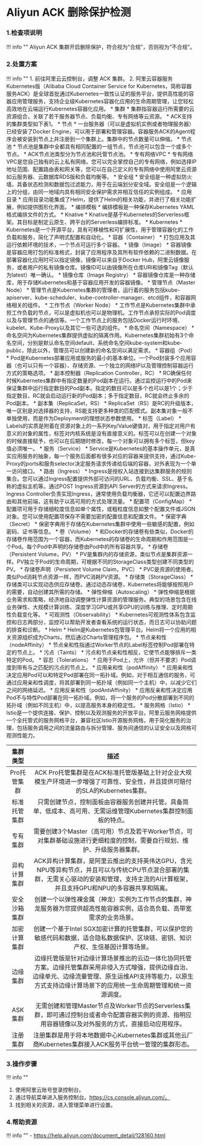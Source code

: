 # Aliyun ACK 删除保护检测

### 1.检查项说明
!!! info ""
    Aliyun ACK 集群开启删除保护，符合视为“合规”，否则视为“不合规”。

### 2.处置方案
!!! info ""
    1. 前往阿里云云控制台，调整 ACK 集群。
    2. 阿里云容器服务Kubernetes版（Alibaba Cloud Container Service for Kubernetes，简称容器服务ACK）是全球首批通过Kubernetes一致性认证的服务平台，提供高性能的容器应用管理服务，支持企业级Kubernetes容器化应用的生命周期管理，让您轻松高效地在云端运行Kubernetes容器化应用。
        * 集群
            * 集群指容器运行所需要的云资源组合，关联了若干服务器节点、负载均衡、专有网络等云资源。
            * ACK支持的集群类型如下表1。
        * 节点
            * 一台服务器（可以是虚拟机实例或者物理服务器）已经安装了Docker Engine，可以用于部署和管理容器。容器服务ACK的Agent程序会被安装到节点上并注册到一个集群上。集群中的节点数量可以伸缩。
        * 节点池
            * 节点池是集群中全都具有相同配置的一组节点，节点池可以包含一个或多个节点。
            * ACK节点池类型分为节点池和托管节点池。
        * 专有网络VPC
            * 专有网络VPC是您自己独有的云上私有网络。您可以完全掌控自己的专有网络，例如选择IP地址范围、配置路由表和网关等，您可以在自己定义的专有网络中使用阿里云资源如云服务器、云数据库RDS版和负载均衡等。
        * 安全组
            * 安全组是一种虚拟防火墙，具备状态检测和数据包过滤能力，用于在云端划分安全域。安全组是一个逻辑上的分组，由同一地域内具有相同安全保护需求并相互信任的实例组成。
        * 应用目录
            * 应用目录功能集成了Helm，提供了Helm的相关功能，并进行了相关功能扩展，例如提供图形化界面。
        * 编排模板
            * 编排模板是一种保存Kubernetes YAML格式编排文件的方式。
        * Knative
            * Knative是基于Kubernetes的Serverless框架。其目标是制定云原生、跨平台的Serverless编排标准。
        * Kubernetes
            * Kubernetes是一个开源平台，具有可移植性和可扩展性，用于管理容器化的工作负载和服务，简化了声明式配置和自动化。
        * 容器（Container）
            * 打包应用及其运行依赖环境的技术，一个节点可运行多个容器。
        * 镜像（Image）
            * 容器镜像是容器应用打包的标准格式，封装了应用程序及其所有软件依赖的二进制数据。在部署容器化应用时可以指定镜像，镜像可以来自于Docker Hub，阿里云镜像服务，或者用户的私有镜像仓库。镜像ID可以由镜像所在仓库URI和镜像Tag（默认为latest）唯一确认。
        * 镜像仓库（Image Registry）
            * 容器镜像仓库是一种存储库，用于存储Kubernetes和基于容器应用开发的容器镜像。
        * 管理节点（Master Node）
            * 管理节点是Kubernetes集群的管理者，运行着的服务包括kube-apiserver、kube-scheduler、kube-controller-manager、etcd组件，和容器网络相关的组件。
        * 工作节点（Worker Node）
            * 工作节点是Kubernetes集群中承担工作负载的节点，可以是虚拟机也可以是物理机。工作节点承担实际的Pod调度以及与管理节点的通信等。一个工作节点上的服务包括Docker运行时环境、kubelet、Kube-Proxy以及其它一些可选的组件。
        * 命名空间（Namespace）
            * 命名空间为Kubernetes集群提供虚拟的隔离作用。Kubernetes集群初始有3个命名空间，分别是默认命名空间default、系统命名空间kube-system和kube-public，除此以外，管理员可以创建新的命名空间以满足需求。
        * 容器组（Pod）
            * Pod是Kubernetes部署应用或服务的最小的基本单位。一个Pod封装多个应用容器（也可以只有一个容器）、存储资源、一个独立的网络IP以及管理控制容器运行方式的策略选项。
        * 副本控制器（Replication Controller，RC）
            * RC确保任何时候Kubernetes集群中有指定数量的Pod副本在运行。通过监控运行中的Pod来保证集群中运行指定数目的Pod副本。指定的数目可以是多个也可以是1个；少于指定数目，RC就会启动运行新的Pod副本；多于指定数目，RC就会终止多余的Pod副本。
        * 副本集（ReplicaSet，RS）
            * ReplicaSet（RS）是RC的升级版本，唯一区别是对选择器的支持，RS能支持更多种类的匹配模式。副本集对象一般不单独使用，而是作为Deployment的理想状态参数使用。
        * 标签（Label）
            * Labels的实质是附着在资源对象上的一系列Key/Value键值对，用于指定对用户有意义的对象的属性，标签对内核系统是没有直接意义的。标签可以在创建一个对象的时候直接赋予，也可以在后期随时修改，每一个对象可以拥有多个标签，但key值必须唯一。
        * 服务（Service）
            * Service是Kubernetes的基本操作单元，是真实应用服务的抽象，每一个服务后面都有很多对应的容器来提供支持，通过Kube-Proxy的ports和服务selector决定服务请求传递给后端的容器，对外表现为一个单一访问接口。
        * 路由（Ingress）
            * Ingress是授权入站连接到达集群服务的规则集合。您可以通过Ingress配置提供外部可访问的URL、负载均衡、SSL、基于名称的虚拟主机等。通过POST Ingress资源到API Server的方式来请求Ingress。Ingress Controller负责实现Ingress，通常使用负载均衡器，它还可以配置边界路由和其他前端，这有助于以高可用的方式处理流量。
        * 配置项（ConfigMap）
            * 配置项可用于存储细粒度信息如单个属性，或粗粒度信息如整个配置文件或JSON对象。您可以使用配置项保存不需要加密的配置信息和配置文件。
        * 保密字典（Secret）
            * 保密字典用于存储在Kubernetes集群中使用一些敏感的配置，例如密码、证书等信息。
        * 卷（Volume）
            * 和Docker的存储卷有些类似，Docker的存储卷作用范围为一个容器，而Kubernetes的存储卷的生命周期和作用范围是一个Pod。每个Pod中声明的存储卷由Pod中的所有容器共享。
        * 存储卷（Persistent Volume，PV）
            * PV是集群内的存储资源，类似节点是集群资源一样。PV独立于Pod的生命周期，可根据不同的StorageClass类型创建不同类型的PV。
        * 存储卷声明（Persistent Volume Claim，PVC）
            * PVC是资源的使用者。类似Pod消耗节点资源一样，而PVC消耗PV资源。
        * 存储类（StorageClass）
            * 存储类可以实现动态供应存储卷。通过动态存储卷，Kubernetes将能够按照用户的需要，自动创建其所需的存储。
        * 弹性伸缩（Autoscaling）
            * 弹性伸缩是根据业务需求和策略，经济地自动调整弹性计算资源的管理服务。典型的场景包含在线业务弹性、大规模计算训练、深度学习GPU或共享GPU的训练与推理、定时周期性负载变化等。
        * 可观测性（Observability）
            * Kubernetes可观测性体系包含监控和日志两部分，监控可以帮助开发者查看系统的运行状态，而日志可以协助问题的排查和诊断。
        * Helm
            * Helm是Kubernetes包管理平台。Helm将一个应用的相关资源组织成为Charts，然后通过Charts管理程序包。
        * 节点亲和性（nodeAffinity）
            * 节点亲和性指通过Worker节点的Label标签控制Pod部署在特定的节点上。
        * 污点（Taints）
            * 污点和节点亲和性相反，它使节点能够排斥一类特定的Pod。
        * 容忍（Tolerations）
            * 应用于Pod上，允许（但并不要求）Pod调度到带有与之匹配的污点的节点上。
        * 应用亲和性（podAffinity）
            * 应用亲和性决定应用Pod可以和特定Pod部署在同一拓扑域。例如，对于相互通信的服务，可通过应用亲和性调度，将其部署到同一拓扑域（例如同一个主机）中，以减少它们之间的网络延迟。
        * 应用反亲和性（podAntiAffinity）
            * 应用反亲和性决定应用Pod不与特性Pod部署在同一拓扑域。例如，将一个服务的Pod分散部署到不同的拓扑域（例如不同主机）中，以提高服务本身的稳定性。
        * 服务网格（Istio）
            * Istio是一个提供连接、保护、控制以及观测服务的开放平台。阿里云服务网格提供一个全托管式的服务网格平台，兼容社区Istio开源服务网格，用于简化服务的治理，包括服务调用之间的流量路由与拆分管理、服务间通信的认证安全以及网格可观测性能力。

|   集群类型    |   描述    | 
|:-------------:|:-------:|
|    Pro托管集群    |   ACK Pro托管集群是在ACK标准托管版基础上针对企业大规模生产环境进一步增强了可靠性、安全性，并且提供可赔付的SLA的Kubernetes集群。   |
|    标准托管集群    |   只需创建节点，控制面板由容器服务创建并托管。具备简单、低成本、高可用、无需运维管理Kubernetes集群控制面板的特点。   |
|    专有集群    |   需要创建3个Master（高可用）节点及若干Worker节点，可对集群基础设施进行更细粒度的控制，需要自行规划、维护、升级服务器集群。   |
|    异构计算集群    |   ACK异构计算集群，是阿里云推出的支持英伟达GPU，含光NPU等异构节点，并且可以与传统CPU节点混合部署的集群，无需关心驱动的安装和管理，支持主流的AI计算框架，并且支持GPU和NPU的多容器共享和隔离。   |
|    安全沙箱集群    |   创建一个以弹性裸金属（神龙）实例为工作节点的集群，神龙服务器为您提供超高性能容器实例，适合高负载、高带宽需求的业务场景。   |
|    加密计算集群    |   创建一个基于Intel SGX加密计算的托管集群，可以保护您的敏感代码和数据，适合隐私数据保护、区块链、密钥、知识产权、生信基因计算等场景。   |
|    边缘集群    |   边缘托管版是针对边缘计算场景推出的云边一体化协同托管方案。边缘托管集群采用非侵入方式增强，提供边缘自治、边缘单元、边缘流量管理、原生运维API支持等能力，以原生方式支持边缘计算场景下的应用统一生命周期管理和统一资源调度。   |
|    ASK集群    |   无需创建和管理Master节点及Worker节点的Serverless集群，即可通过控制台或者命令配置容器实例的资源、指明应用容器镜像以及对外服务的方式，直接启动应用程序。   |
|    注册集群    |   注册集群是用于将本地数据中心Kubernetes集群或其他云厂商Kubernetes集群接入ACK服务平台统一管理的集群形态。   |


### 3.操作步骤
!!! info ""
   1. 使用阿里云账号登录控制台。
   2. 通过导航菜单进入服务控制台。https://cs.console.aliyun.com/。
   3. 找到相关的资源，进入管理菜单进行设置。

### 4.帮助资源
!!! info ""
    - https://help.aliyun.com/document_detail/128160.html
